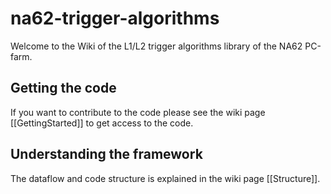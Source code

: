 # na62-trigger-algorithms
Welcome to the Wiki of the L1/L2 trigger algorithms library of the NA62 PC-farm.

## Getting the code
If you want to contribute to the code please see the wiki page [[GettingStarted]] to get access to the code.

## Understanding the framework
The dataflow and code structure is explained in the wiki page [[Structure]].
